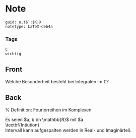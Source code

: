 # Note
```
guid: u,t$`:$K|X
notetype: LaTeX-deb4a
```

### Tags
```
C
wichtig
```

## Front
Welche Besonderheit besteht bei Integralen im $\mathbb{C}$?

## Back
% Definition: Fourierreihen im Komplexen <div>
</div><div>Es seien $a, b \in \mathbb{R}$ mit $a<b$ und $f:[a, b] \rightarrow$ C eine Funktion mit
$$
u:=\operatorname{Re} f:[a, b] \rightarrow \mathbb{R}, v:=\operatorname{Im} f:[a, b] \rightarrow \mathbb{R},
$$
es ist also $f(x)=u(x)+i v(x)(x \in[a, b]) .$ sind $u, v \in R([a, b], \mathbb{R})$ so schreiben wir
$f \in R([a, b], \mathbb{C})$ und definieren
$$
\int_{a}^{b} f(x) d x:=\int_{a}^{b} u(x) d x+i \int_{a}^{b} v(x) d x.
$$</div><div>
</div><div>\textbf{Intiution}</div><div>
</div><div>Intervall kann aufgespalten werden in Real- und Imaginärteil.</div>
